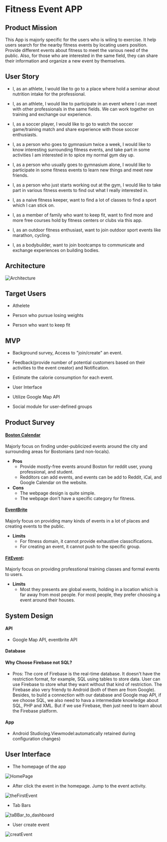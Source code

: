 # Fitness Event APP

## Product Mission

This App is majorly specific for the users who is wiling to exercise. It help users search for the nearby fitness events by locating users position. Provide different events about fitness to meet the various need of the public. Also, for those who are interested in the same field, they can share their information and organize a new event by themselves.

## User Story

* I, as an athlete, I would like to go to a place where hold a seminar about nutrition intake for the professional.

* I, as an athlete, I would like to participate in an event where I can meet with other professionals in the same fields. We can work together on training and exchange our experience. 

* I, as a soccer player, I would like to go to watch the soccer game/training match and share experience with those soccer enthusiasts.

* I, as a person who goes to gymnasium twice a week, I would like to know interesting surrounding fitness events, and take part in some activities I am interested in to spice my normal gym day up.

* I, as a person who usually goes to gymnasium alone, I would like to participate in some fitness events to learn new things and meet new friends.

* I, as a person who just starts working out at the gym, I would like to take part in various fitness events to find out what I really interested in.

* I, as a naive fitness keeper, want to find a lot of classes to find a sport which I can stick on.

* I, as a member of family who want to keep fit, want to find more and more free courses hold by fitness centers or clubs via this app.

* I, as an outdoor fitness enthusiast, want to join outdoor sport events like marathon, cycling.

* I, as a bodybuilder, want to join bootcamps to communicate and exchange experiences on building bodies.

## Architecture
![Architecture](https://github.com/Fitness-Event-APP/Fitness/raw/master/img/Architecture.png)


## Target Users

* Athelete

* Person who pursue losing weights

* Person who want to keep fit

## MVP

* Background survey, Access to "join/create" an event.

* Feedback(provide number of potential customers based on their activities to the event creator) and Notification.

* Estimate the calorie consumption for each event.

* User Interface

* Utilize Google Map API

* Social module for user-defined groups

## Product Survey
#### [Boston Calendar](https://www.thebostoncalendar.com/)
Majorly focus on finding under-publicized events around the city and surrounding areas for Bostonians (and non-locals).
* <strong> Pros </strong>
  * Provide mostly-free events around Boston for reddit user, young professional, and student.
  * Redditors can add events, and events can be add to Reddit, iCal, and Google Calendar on the website.
* <strong> Cons </strong>
  * The webpage design is quite simple.
  * The webpage don't have a specific category for fitness.

#### [EventBrite](https://www.eventbrite.com/d/ma--boston/events/)
Majorly focus on providing many kinds of events in a lot of places and creating events to the public.

* <strong> Limits </strong>
  * For fitness domain, it cannot provide exhaustive classcifications.
  * For creating an event, it cannot push to the specific group.

#### [FitEvent](https://fitevents.com/): 

Majorly focus on providing professtional training classes and formal events to users. 

* <strong> Limits </strong>
  * Most they presents are global events, holding in a location which is far away from most people. For most people, they prefer choosing a event around their houses. 

## System Design

#### API

* Google Map API, eventbrite API

#### Database

#### Why Choose Firebase not SQL? 

* Pros: The core of Firebase is the real-time database. It doesn't have the restriction format, for example, SQL using tables to store data. User can use Firebase to store what they want without that kind of restriction. The Firebase also very friendy to Android (both of them are from Google). Besides, to build a connection with our database and Google map API, if we choose SQL, we also need to hava a intermediate knowledge about SQL, PHP and XML. But if we use Firebase, then just need to learn about the Firebase platform. 

#### App

* Android Studio(eg.Viewmodel:automatically retained during configuration changes)

## User Interface
* The homepage of the app

![HomePage](https://github.com/Fitness-Event-APP/Fitness/raw/master/img/HomePage.png)

* After click the event in the homepage. Jump to the event activity.

![theFirstEvent](https://github.com/Fitness-Event-APP/Fitness/raw/master/img/theFirstEvent.png)

* Tab Bars

![taBBar_to_dashboard](https://github.com/Fitness-Event-APP/Fitness/raw/master/img/taBBar_to_dashboard.png)

* User create event

![creatEvent](https://github.com/Fitness-Event-APP/Fitness/raw/master/img/creatEvent.png)
